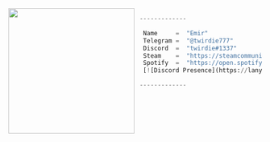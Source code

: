 <img align="left" src="https://i.imgur.com/bnMGJ6N.gif)" width="250" /> 

```python
 -------------

  Name     =  "Emir"
  Telegram =  "@twirdie777"
  Discord  =  "twirdie#1337"
  Steam    =  "https://steamcommunity.com/id/twirdie1337/"
  Spotify  =  "https://open.spotify.com/user/313u5j33pelowrb2jmrpep2dwora"
  [![Discord Presence](https://lanyard.cnrad.dev/api/977290147504746569)](https://discord.com/users/977290147504746569)

 -------------
```
